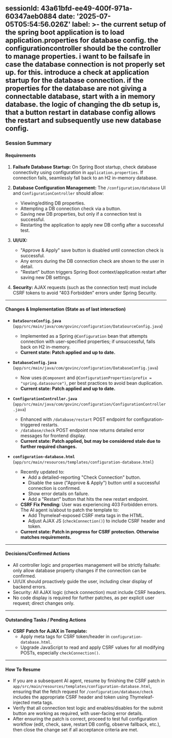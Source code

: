 sessionId: 43a61bfd-ee49-400f-971a-60347aeb0884
date: '2025-07-05T05:54:56.026Z'
label: >-
  the current setup of the spring boot application is to load
  application.properties for database config. the configurationcontroller should
  be the controller to manage properties. i want to be failsafe in case the
  database connection is not properly set up. for this. introduce a check at
  application startup for the database connection. if the properties for the
  database are not giving a connectable database, start with a in memory
  database. the logic of changing the db setup is, that a button restart in
  database config allows the restart and subsequently use new database config.
---
### Session Summary

#### Requirements
1. **Failsafe Database Startup:** On Spring Boot startup, check database connectivity using configuration in `application.properties`. If connection fails, seamlessly fall back to an H2 in-memory database.
2. **Database Configuration Management:** The `/configuration/database` UI and `ConfigurationController` should allow:
   - Viewing/editing DB properties.
   - Attempting a DB connection check via a button.
   - Saving new DB properties, but only if a connection test is successful.
   - Restarting the application to apply new DB config after a successful test.

3. **UI/UX:**
   - "Approve & Apply" save button is disabled until connection check is successful.
   - Any errors during the DB connection check are shown to the user in detail.
   - "Restart" button triggers Spring Boot context/application restart after saving new DB settings.

4. **Security:** AJAX requests (such as the connection test) must include CSRF tokens to avoid “403 Forbidden” errors under Spring Security.

---

#### Changes & Implementation (State as of last interaction)

- **`DataSourceConfig.java`** (`app/src/main/java/com/govinc/configuration/DataSourceConfig.java`)
  - Implemented as a Spring `@Configuration` bean that attempts connection with user-specified properties; if unsuccessful, falls back on H2 in-memory.
  - **Current state: Patch applied and up to date.**

- **`DatabaseConfig.java`** (`app/src/main/java/com/govinc/configuration/DatabaseConfig.java`)
  - Now uses `@Component` and `@ConfigurationProperties(prefix = "spring.datasource")`, per best practices to avoid bean duplication.
  - **Current state: Patch applied and up to date.**

- **`ConfigurationController.java`** (`app/src/main/java/com/govinc/configuration/ConfigurationController.java`)
  - Enhanced with `/database/restart` POST endpoint for configuration-triggered restarts.
  - `/database/check` POST endpoint now returns detailed error messages for frontend display.
  - **Current state: Patch applied, but may be considered stale due to further required changes.**

- **`configuration-database.html`** (`app/src/main/resources/templates/configuration-database.html`)
  - Recently updated to:
    - Add a detailed-reporting "Check Connection" button.
    - Disable the save ("Approve & Apply") button until a successful connection is confirmed.
    - Show error details on failure.
    - Add a "Restart" button that hits the new restart endpoint.
  - **CSRF Fix Pending:** User was experiencing 403 Forbidden errors. The AI agent is/about to patch the template to:
    - Add Thymeleaf-exposed CSRF meta tags in the HTML.
    - Adjust AJAX JS (`checkConnection()`) to include CSRF header and token.
  - **Current state: Patch in progress for CSRF protection. Otherwise matches requirements.**

---

#### Decisions/Confirmed Actions

- All controller logic and properties management will be strictly failsafe: only allow database property changes if the connection can be confirmed.
- UI/UX should proactively guide the user, including clear display of backend errors.
- Security: All AJAX logic (check connection) must include CSRF headers.
- No code display is required for further patches, as per explicit user request; direct changes only.

---

#### Outstanding Tasks / Pending Actions

- **CSRF Patch for AJAX in Template:** 
  - Apply meta tags for CSRF token/header in `configuration-database.html`.
  - Upgrade JavaScript to read and apply CSRF values for all modifying POSTs, especially `checkConnection()`.

---

#### How To Resume

- If you are a subsequent AI agent, resume by finishing the CSRF patch in `app/src/main/resources/templates/configuration-database.html`, ensuring that the fetch request for `/configuration/database/check` includes the appropriate CSRF header and token using Thymeleaf-injected meta tags.
- Verify that all connection test logic and enables/disables for the submit button are working as required, with user-facing error details.
- After ensuring the patch is correct, proceed to test full configuration workflow (edit, check, save, restart DB config, observe fallback, etc.), then close the change set if all acceptance criteria are met.